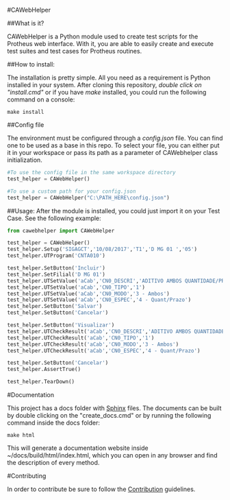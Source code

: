 #CAWebHelper

##What is it?

CAWebHelper is a Python module used to create test scripts for the Protheus web interface. With it, you are able to easily create and execute test suites and test cases for Protheus routines.

##How to install:

The installation is pretty simple. All you need as a requirement is Python installed in your system.
After cloning this repository, *double click on "install.cmd"* or if you have *make* installed, you could run the following command on a console:

```
make install
```

##Config file

The environment must be configured through a *config.json* file. 
You can find one to be used as a base in this repo. To select your file, you can either put it in your workspace or pass its path as a parameter of CAWebhelper class initialization.
```python
#To use the config file in the same workspace directory
test_helper = CAWebHelper()

#To use a custom path for your config.json
test_helper = CAWebHelper("C:\PATH_HERE\config.json")
```

##Usage:
After the module is installed, you could just import it on your Test Case. 
See the following example: 

```python
from cawebhelper import CAWebHelper

test_helper = CAWebHelper()
test_helper.Setup('SIGAGCT','10/08/2017','T1','D MG 01 ','05')
test_helper.UTProgram('CNTA010')

test_helper.SetButton('Incluir')
test_helper.SetFilial('D MG 01')
test_helper.UTSetValue('aCab','CN0_DESCRI','ADITIVO AMBOS QUANTIDADE/PRAZO')
test_helper.UTSetValue('aCab','CN0_TIPO','1')
test_helper.UTSetValue('aCab','CN0_MODO','3 - Ambos')
test_helper.UTSetValue('aCab','CN0_ESPEC','4 - Quant/Prazo')
test_helper.SetButton('Salvar')
test_helper.SetButton('Cancelar')

test_helper.SetButton('Visualizar')
test_helper.UTCheckResult('aCab','CN0_DESCRI','ADITIVO AMBOS QUANTIDADE/PRAZO')
test_helper.UTCheckResult('aCab','CN0_TIPO','1')
test_helper.UTCheckResult('aCab','CN0_MODO','3 - Ambos')
test_helper.UTCheckResult('aCab','CN0_ESPEC','4 - Quant/Prazo')

test_helper.SetButton('Cancelar')
test_helper.AssertTrue()

test_helper.TearDown()
```

#Documentation

This project has a docs folder with [Sphinx](http://www.sphinx-doc.org/en/master/) files.
The documents can be built by double clicking on the "create_docs.cmd" or by running the following command inside the docs folder:
```
make html
```
This will generate a documentation website inside ~/docs/build/html/index.html, which you can open in any browser and find the description of every method.


#Contributing

In order to contribute be sure to follow the [Contribution](CONTRIBUTING.md) guidelines.

